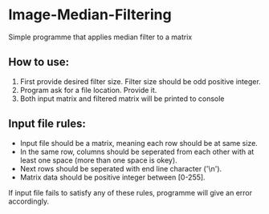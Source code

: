 # Image-Median-Filtering
Simple programme that applies median filter to a matrix

## How to use:

1. First provide desired filter size. Filter size should be odd positive integer.
2. Program ask for a file location. Provide it.
3. Both input matrix and filtered matrix will be printed to console


## Input file rules:

* Input file should be a matrix, meaning each row should be at same size. 
* In the same row, columns should be seperated from each other with at least one space (more than one space is okey). 
* Next rows should be seperated with end line character ('\n'). 
* Matrix data should be positive integer between [0-255].

If input file fails to satisfy any of these rules, programme will give an error accordingly.
